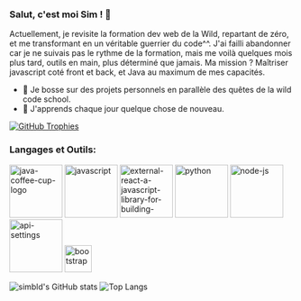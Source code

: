 ### Salut, c'est moi Sim ! 👋

Actuellement, je revisite la formation dev web de la Wild, repartant de zéro, 
et me transformant en un véritable guerrier du code^^. 
J'ai failli abandonner car je ne suivais pas le rythme de la formation, 
mais me voilà quelques mois plus tard, outils en main, plus déterminé que jamais. 
Ma mission ? Maîtriser javascript coté front et back, et Java au maximum de mes capacités.

- 🔭 Je bosse sur des projets personnels en parallèle des quêtes de la wild code school.
- 🌱 J'apprends chaque jour quelque chose de nouveau.

[![GitHub Trophies](https://github-profile-trophy.vercel.app/?username=simbld&no-frame=true&no-bg=true&theme=darkhub&row=1&column=6&margin-w=50&margin-h=50)](https://github.com/ryo-ma/github-profile-trophy)


### Langages et Outils:

<img width="94" height="94" src="https://img.icons8.com/3d-fluency/94/java-coffee-cup-logo.png" alt="java-coffee-cup-logo"/> <img width="94" height="94" src="https://img.icons8.com/arcade/94/javascript.png" alt="javascript"/> <img width="94" height="94" src="https://img.icons8.com/external-tal-revivo-shadow-tal-revivo/94/external-react-a-javascript-library-for-building-user-interfaces-logo-shadow-tal-revivo.png" alt="external-react-a-javascript-library-for-building-user-interfaces-logo-shadow-tal-revivo"/> <img width="94" height="94" src="https://img.icons8.com/3d-fluency/94/python.png" alt="python"/> <img width="94" height="94" src="https://img.icons8.com/fluency/94/node-js.png" alt="node-js"/> <img width="94" height="94" src="https://img.icons8.com/ios-filled/94/api-settings.png" alt="api-settings"/> <img width="48" height="48" src="https://img.icons8.com/fluency/48/bootstrap.png" alt="bootstrap"/> 


![simbld's GitHub stats](https://github-readme-stats.vercel.app/api?username=simbld&show_icons=true&theme=radical)      ![Top Langs](https://github-readme-stats.vercel.app/api/top-langs/?username=simbld&layout=compact&theme=radical)
